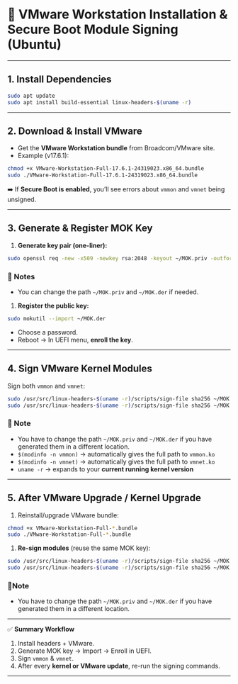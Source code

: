 # 🔑 VMware Workstation Installation & Secure Boot Module Signing (Ubuntu)

---

## 1. Install Dependencies

```bash
sudo apt update
sudo apt install build-essential linux-headers-$(uname -r)
```

---

## 2. Download & Install VMware

* Get the **VMware Workstation bundle** from Broadcom/VMware site.
* Example (v17.6.1):

```bash
chmod +x VMware-Workstation-Full-17.6.1-24319023.x86_64.bundle
sudo ./VMware-Workstation-Full-17.6.1-24319023.x86_64.bundle
```

➡️ If **Secure Boot is enabled**, you’ll see errors about `vmmon` and `vmnet` being unsigned.

---

## 3. Generate & Register MOK Key

1. **Generate key pair (one-liner):**

```bash
sudo openssl req -new -x509 -newkey rsa:2048 -keyout ~/MOK.priv -outform DER -out ~/MOK.der -nodes -days 36500 -subj "/CN=VMware/"
```

### 🔎 Notes

* You can change the path `~/MOK.priv` and `~/MOK.der` if needed.

1. **Register the public key:**

```bash
sudo mokutil --import ~/MOK.der
```

* Choose a password.
* Reboot → In UEFI menu, **enroll the key**.

---

## 4. Sign VMware Kernel Modules

Sign both `vmmon` and `vmnet`:

```bash
sudo /usr/src/linux-headers-$(uname -r)/scripts/sign-file sha256 ~/MOK.priv ~/MOK.der $(modinfo -n vmmon)
sudo /usr/src/linux-headers-$(uname -r)/scripts/sign-file sha256 ~/MOK.priv ~/MOK.der $(modinfo -n vmnet)
```

### 🔎 Note

* You have to change the path `~/MOK.priv` and `~/MOK.der` if you have generated them in a different location.
* `$(modinfo -n vmmon)` → automatically gives the full path to `vmmon.ko`
* `$(modinfo -n vmnet)` → automatically gives the full path to `vmnet.ko`
* `uname -r` → expands to your **current running kernel version**

---

## 5. After VMware Upgrade / Kernel Upgrade

1. Reinstall/upgrade VMware bundle:

```bash
chmod +x VMware-Workstation-Full-*.bundle
sudo ./VMware-Workstation-Full-*.bundle
```

1. **Re-sign modules** (reuse the same MOK key):

```bash
sudo /usr/src/linux-headers-$(uname -r)/scripts/sign-file sha256 ~/MOK.priv ~/MOK.der $(modinfo -n vmmon)
sudo /usr/src/linux-headers-$(uname -r)/scripts/sign-file sha256 ~/MOK.priv ~/MOK.der $(modinfo -n vmnet)
```

### 🔎Note

* You have to change the path `~/MOK.priv` and `~/MOK.der` if you have generated them in a different location.

---

✅ **Summary Workflow**

1. Install headers + VMware.
2. Generate MOK key → Import → Enroll in UEFI.
3. Sign `vmmon` & `vmnet`.
4. After every **kernel or VMware update**, re-run the signing commands.

---
